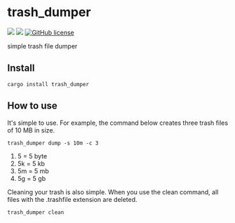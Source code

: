 # trash_dumper
![](https://img.shields.io/badge/language-Rust-red) ![](https://img.shields.io/badge/version-1.0.0-brightgreen) [![GitHub license](https://img.shields.io/badge/license-MIT-blue.svg)](https://github.com/myyrakle/trash_dumper/blob/master/LICENSE)

simple trash file dumper

## Install 

```
cargo install trash_dumper
```

## How to use

It's simple to use. 
For example, the command below creates three trash files of 10 MB in size.
```
trash_dumper dump -s 10m -c 3
```

1. 5 = 5 byte
2. 5k = 5 kb
3. 5m = 5 mb
4. 5g = 5 gb

Cleaning your trash is also simple. 
When you use the clean command, all files with the .trashfile extension are deleted.
```
trash_dumper clean
```